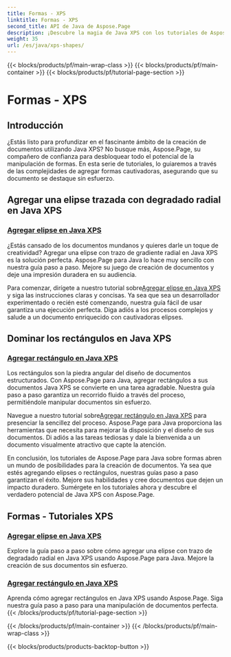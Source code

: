```yaml
---
title: Formas - XPS
linktitle: Formas - XPS
second_title: API de Java de Aspose.Page
description: ¡Descubre la magia de Java XPS con los tutoriales de Aspose.Page! Agregue fácilmente elipses y rectángulos cautivadores. Mejore la creación de documentos con nuestras guías paso a paso.
weight: 35
url: /es/java/xps-shapes/
---
```


{{< blocks/products/pf/main-wrap-class >}}
{{< blocks/products/pf/main-container >}}
{{< blocks/products/pf/tutorial-page-section >}}

# Formas - XPS

## Introducción

¿Estás listo para profundizar en el fascinante ámbito de la creación de documentos utilizando Java XPS? No busque más, Aspose.Page, su compañero de confianza para desbloquear todo el potencial de la manipulación de formas. En esta serie de tutoriales, lo guiaremos a través de las complejidades de agregar formas cautivadoras, asegurando que su documento se destaque sin esfuerzo.

## Agregar una elipse trazada con degradado radial en Java XPS

### [Agregar elipse en Java XPS](./add-ellipse/)

¿Estás cansado de los documentos mundanos y quieres darle un toque de creatividad? Agregar una elipse con trazo de gradiente radial en Java XPS es la solución perfecta. Aspose.Page para Java lo hace muy sencillo con nuestra guía paso a paso. Mejore su juego de creación de documentos y deje una impresión duradera en su audiencia.

 Para comenzar, dirígete a nuestro tutorial sobre[Agregar elipse en Java XPS](./add-ellipse/) y siga las instrucciones claras y concisas. Ya sea que sea un desarrollador experimentado o recién esté comenzando, nuestra guía fácil de usar garantiza una ejecución perfecta. Diga adiós a los procesos complejos y salude a un documento enriquecido con cautivadoras elipses.

## Dominar los rectángulos en Java XPS

### [Agregar rectángulo en Java XPS](./add-rectangle/)

Los rectángulos son la piedra angular del diseño de documentos estructurados. Con Aspose.Page para Java, agregar rectángulos a sus documentos Java XPS se convierte en una tarea agradable. Nuestra guía paso a paso garantiza un recorrido fluido a través del proceso, permitiéndole manipular documentos sin esfuerzo.

Navegue a nuestro tutorial sobre[Agregar rectángulo en Java XPS](./add-rectangle/) para presenciar la sencillez del proceso. Aspose.Page para Java proporciona las herramientas que necesita para mejorar la disposición y el diseño de sus documentos. Di adiós a las tareas tediosas y dale la bienvenida a un documento visualmente atractivo que capte la atención.

En conclusión, los tutoriales de Aspose.Page para Java sobre formas abren un mundo de posibilidades para la creación de documentos. Ya sea que estés agregando elipses o rectángulos, nuestras guías paso a paso garantizan el éxito. Mejore sus habilidades y cree documentos que dejen un impacto duradero. Sumérgete en los tutoriales ahora y descubre el verdadero potencial de Java XPS con Aspose.Page.
## Formas - Tutoriales XPS
### [Agregar elipse en Java XPS](./add-ellipse/)
Explore la guía paso a paso sobre cómo agregar una elipse con trazo de degradado radial en Java XPS usando Aspose.Page para Java. Mejore la creación de sus documentos sin esfuerzo.
### [Agregar rectángulo en Java XPS](./add-rectangle/)
Aprenda cómo agregar rectángulos en Java XPS usando Aspose.Page. Siga nuestra guía paso a paso para una manipulación de documentos perfecta.
{{< /blocks/products/pf/tutorial-page-section >}}

{{< /blocks/products/pf/main-container >}}
{{< /blocks/products/pf/main-wrap-class >}}

{{< blocks/products/products-backtop-button >}}
